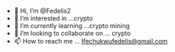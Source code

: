 - 👋 Hi, I’m @Fedelis2
- 👀 I’m interested in ...crypto 
- 🌱 I’m currently learning ...crypto mining 
- 💞️ I’m looking to collaborate on ... crypto 
- 📫 How to reach me ... Ifechukwufedelis@gmail.com

<!---
Fedelis2/Fedelis2 is a ✨ special ✨ repository because its `README.md` (this file) appears on your GitHub profile.
You can click the Preview link to take a look at your changes.
--->
